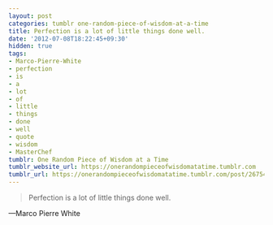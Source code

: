 ```yaml
---
layout: post
categories: tumblr one-random-piece-of-wisdom-at-a-time
title: Perfection is a lot of little things done well.
date: '2012-07-08T18:22:45+09:30'
hidden: true
tags:
- Marco-Pierre-White
- perfection
- is
- a
- lot
- of
- little
- things
- done
- well
- quote
- wisdom
- MasterChef
tumblr: One Random Piece of Wisdom at a Time
tumblr_website_url: https://onerandompieceofwisdomatatime.tumblr.com
tumblr_url: https://onerandompieceofwisdomatatime.tumblr.com/post/26754035187/perfection-is-a-lot-of-little-things-done-well
---
```

> Perfection is a lot of little things done well.

—Marco Pierre White

